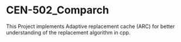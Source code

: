 # CEN-502_Comparch
This Project implements Adaptive replacement cache (ARC) for better understanding of the replacement algorithm in cpp.
